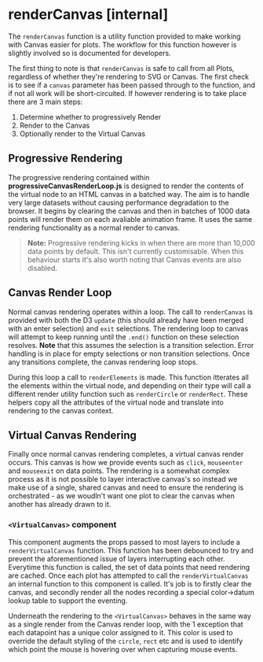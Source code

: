 # renderCanvas [internal]

The `renderCanvas` function is a utility function provided to make working with Canvas easier for plots. The workflow for this function however is slightly involved so is documented for developers.

The first thing to note is that `renderCanvas` is safe to call from all Plots, regardless of whether they're rendering to SVG or Canvas. The first check is to see if a `canvas` parameter has been passed through to the function, and if not all work will be short-circuited. If however rendering is to take place there are 3 main steps:

1. Determine whether to progressively Render
2. Render to the Canvas
3. Optionally render to the Virtual Canvas

## Progressive Rendering

The progressive rendering contained within **progressiveCanvasRenderLoop.js** is designed to render the contents of the virtual node to an HTML canvas in a batched way. The aim is to handle very large datasets without causing performance degradation to the browser. It begins by clearing the canvas and then in batches of 1000 data points will render them on each avaliable animation frame. It uses the same rendering functionality as a normal render to canvas.

> **Note:** Progressive rendering kicks in when there are more than 10,000 data points by default. This isn't currently customisable. When this behaviour starts it's also worth noting that Canvas events are also disabled.

## Canvas Render Loop

Normal canvas rendering operates within a loop. The call to `renderCanvas` is provided with both the D3 `update` (this should already have been merged with an enter selection) and `exit` selections. The rendering loop to canvas will attempt to keep running until the `.end()` function on these selection resolves. **Note** that this assumes the selection is a transition selection. Error handling is in place for empty selections or non transition selections. Once any transitions complete, the canvas rendering loop stops.

During this loop a call to `renderElements` is made. This function itterates all the elements within the virtual node, and depending on their type will call a different render utility function such as `renderCircle` or `renderRect`. These helpers copy all the attributes of the virtual node and translate into rendering to the canvas context.

## Virtual Canvas Rendering

Finally once normal canvas rendering completes, a virtual canvas render occurs. This canvas is how we provide events such as `click`, `mouseenter` and `mouseexit` on data points. The rendering is a somewhat complex process as it is not possible to layer interactive canvas's so instead we make use of a single, shared canvas and need to ensure the rendering is orchestrated - as we woudln't want one plot to clear the canvas when another has already drawn to it.

### `<VirtualCanvas>` component

This component augments the props passed to most layers to include a `renderVirtualCanvas` function. This function has been debounced to try and prevent the aforementioned issue of layers interrupting each other. Everytime this function is called, the set of data points that need rendering are cached. Once each plot has attempted to call the `renderVirtualCanvas` an internal function to this component is called. It's job is to firstly clear the canvas, and secondly render all the nodes recording a special color->datum lookup table to support the eventing.

Underneath the rendering to the `<VirtualCanvas>` behaves in the same way as a single render from the Canvas render loop, with the 1 exception that each datapoint has a unique color assigned to it. This color is used to override the default styling of the `circle`, `rect` etc and is used to identify which point the mouse is hovering over when capturing mouse events.
